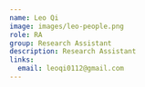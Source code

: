 ```yaml
---
name: Leo Qi
image: images/leo-people.png
role: RA
group: Research Assistant 
description: Research Assistant
links:
  email: leoqi0112@gmail.com
---
```

